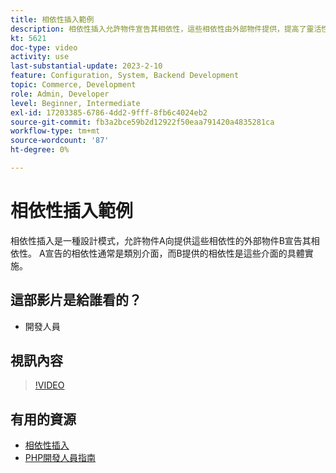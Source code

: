 ```yaml
---
title: 相依性插入範例
description: 相依性插入允許物件宣告其相依性，這些相依性由外部物件提供，提高了靈活性和模組化程度。
kt: 5621
doc-type: video
activity: use
last-substantial-update: 2023-2-10
feature: Configuration, System, Backend Development
topic: Commerce, Development
role: Admin, Developer
level: Beginner, Intermediate
exl-id: 17203385-6786-4dd2-9fff-8fb6c4024eb2
source-git-commit: fb3a2bce59b2d12922f50eaa791420a4835281ca
workflow-type: tm+mt
source-wordcount: '87'
ht-degree: 0%

---
```


# 相依性插入範例

相依性插入是一種設計模式，允許物件A向提供這些相依性的外部物件B宣告其相依性。 A宣告的相依性通常是類別介面，而B提供的相依性是這些介面的具體實施。

## 這部影片是給誰看的？

- 開發人員

## 視訊內容

>[!VIDEO](https://video.tv.adobe.com/v/35799?quality=12&learn=on)

## 有用的資源

- [相依性插入](https://developer.adobe.com/commerce/php/development/components/dependency-injection/)
- [PHP開發人員指南](https://developer.adobe.com/commerce/php/development/)
